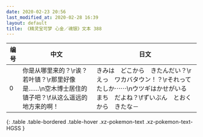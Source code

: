 ```yaml
---
date: 2020-02-23 20:56
last_modified_at: 2020-02-28 16:39
layout: default
title: 《精灵宝可梦 心金／魂银》文本 388
---
```

| 编号 | 中文 | 日文 |
| ---- | ---- | ---- |
| 0 | 你是从哪里来的？\r诶？若叶镇？\r那里好像是……\n空木博士居住的镇子吧？\f从这么遥远的地方来的啊！ | きみは　どこから　きたんだい？\rえっ　ワカバタウン！？\rそれって　たしか⋯⋯\nウツギはかせがいる　まち　だよね？\fずいぶん　とおくから　きたな－ |
{: .table .table-bordered .table-hover .xz-pokemon-text .xz-pokemon-text-HGSS }